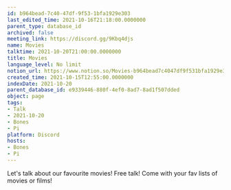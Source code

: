 ```yaml
---
id: b964bead-7c40-47df-9f53-1bfa1929e303
last_edited_time: 2021-10-16T21:18:00.0000000
parent_type: database_id
archived: false
meeting_link: https://discord.gg/9Kbq4djs
name: Movies
talktime: 2021-10-20T21:00:00.0000000
title: Movies
language_level: No limit
notion_url: https://www.notion.so/Movies-b964bead7c4047df9f531bfa1929e303
created_time: 2021-10-15T12:55:00.0000000
indexDate: 2021-10-20
parent_database_id: e9339446-880f-4ef0-8ad7-8ad1f507dded
object: page
tags:
- Talk
- 2021-10-20
- Bones
- Pi
platform: Discord
hosts:
- Bones
- Pi
---
```


Let's talk about our favourite movies!
Free talk! Come with your fav lists of movies or films!


